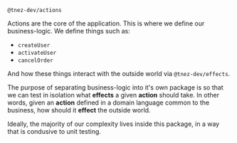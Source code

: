 `@tnez-dev/actions`

Actions are the core of the application. This is where we define our business-logic. We define things such as:

- `createUser`
- `activateUser`
- `cancelOrder`

And how these things interact with the outside world via `@tnez-dev/effects`.

The purpose of separating business-logic into it's own package is so that we can test in isolation what **effects** a given **action** should take. In other words, given an **action** defined in a domain language common to the business, how should it **effect** the outside world.

Ideally, the majority of our complexity lives inside this package, in a way that is condusive to unit testing.
